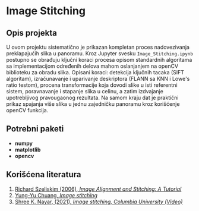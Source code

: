 # Image Stitching

## Opis projekta

U ovom projektu sistematično je prikazan kompletan proces nadovezivanja preklapajućih slika u panoramu.
Kroz Jupyter svesku `Image_Stitching.ipynb` postupno se obrađuju ključni koraci procesa opisom standardnih algoritama sa
implementacijom određenih delova mahom oslanjanjem na openCV biblioteku za obradu slika.
Opisani koraci: detekcija ključnih tacaka (SIFT algoritam), izračunavanje i uparivanje deskriptora (FLANN sa KNN i Lowe's ratio testom),
procena transformacije koja dovodi slike u isti referentni sistem, poravnavanje i stapanje slika u celinu, a zatim izdvajanje
upotrebljivog pravougaonog rezultata.
Na samom kraju dat je praktični prikaz spajanja više slika u jednu zajedničku panoramu kroz korišćenje openCV funkcija.

## Potrebni paketi

- **numpy**
- **matplotlib**
- **opencv**

## Korišćena literatura

1. [Richard Szeliskim (2006), _Image Alignment and Stitching: A Tutorial_](https://pages.cs.wisc.edu/~dyer/cs534/papers/szeliski-alignment-tutorial.pdf)
2. [Yung-Yu Chuang, _Image stitching_](https://www.csie.ntu.edu.tw/~cyy/courses/vfx/23spring/lectures/handouts/lec07_stitching_4up.pdf)
3. [Shree K. Nayar, (2021), _Image stitching, Columbia University (Video)_](https://www.youtube.com/watch?v=J1DwQzab6Jg&list=PL2zRqk16wsdp8KbDfHKvPYNGF2L-zQASc)
